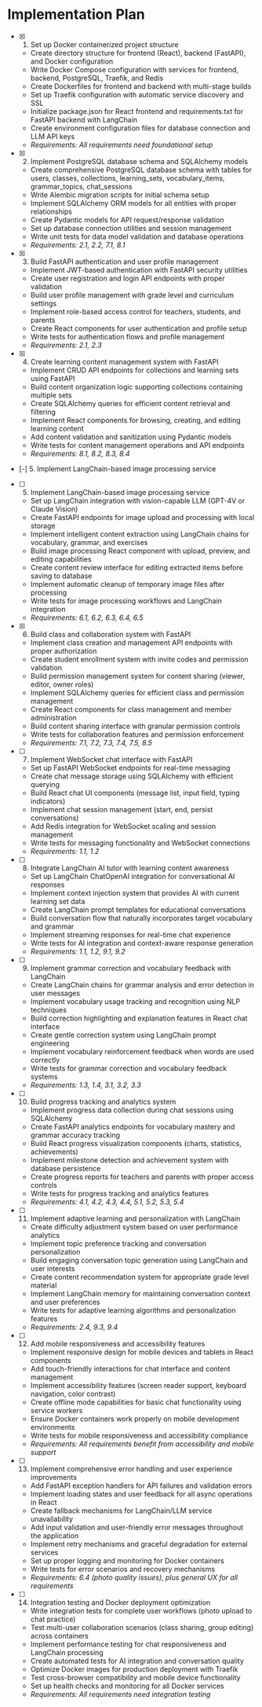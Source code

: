 # Implementation Plan

- [x] 1. Set up Docker containerized project structure





  - Create directory structure for frontend (React), backend (FastAPI), and Docker configuration
  - Write Docker Compose configuration with services for frontend, backend, PostgreSQL, Traefik, and Redis
  - Create Dockerfiles for frontend and backend with multi-stage builds
  - Set up Traefik configuration with automatic service discovery and SSL
  - Initialize package.json for React frontend and requirements.txt for FastAPI backend with LangChain
  - Create environment configuration files for database connection and LLM API keys
  - _Requirements: All requirements need foundational setup_

- [x] 2. Implement PostgreSQL database schema and SQLAlchemy models




  - Create comprehensive PostgreSQL database schema with tables for users, classes, collections, learning_sets, vocabulary_items, grammar_topics, chat_sessions
  - Write Alembic migration scripts for initial schema setup
  - Implement SQLAlchemy ORM models for all entities with proper relationships
  - Create Pydantic models for API request/response validation
  - Set up database connection utilities and session management
  - Write unit tests for data model validation and database operations
  - _Requirements: 2.1, 2.2, 7.1, 8.1_

- [x] 3. Build FastAPI authentication and user profile management



  - Implement JWT-based authentication with FastAPI security utilities
  - Create user registration and login API endpoints with proper validation
  - Build user profile management with grade level and curriculum settings
  - Implement role-based access control for teachers, students, and parents
  - Create React components for user authentication and profile setup
  - Write tests for authentication flows and profile management
  - _Requirements: 2.1, 2.3_

- [x] 4. Create learning content management system with FastAPI







  - Implement CRUD API endpoints for collections and learning sets using FastAPI
  - Build content organization logic supporting collections containing multiple sets
  - Create SQLAlchemy queries for efficient content retrieval and filtering
  - Implement React components for browsing, creating, and editing learning content
  - Add content validation and sanitization using Pydantic models
  - Write tests for content management operations and API endpoints
  - _Requirements: 8.1, 8.2, 8.3, 8.4_
- [-] 5. Implement LangChain-based image processing service


- [ ] 5. Implement LangChain-based image processing service

  - Set up LangChain integration with vision-capable LLM (GPT-4V or Claude Vision)
  - Create FastAPI endpoints for image upload and processing with local storage
  - Implement intelligent content extraction using LangChain chains for vocabulary, grammar, and exercises
  - Build image processing React component with upload, preview, and editing capabilities
  - Create content review interface for editing extracted items before saving to database
  - Implement automatic cleanup of temporary image files after processing
  - Write tests for image processing workflows and LangChain integration
  - _Requirements: 6.1, 6.2, 6.3, 6.4, 6.5_

- [x] 6. Build class and collaboration system with FastAPI








  - Implement class creation and management API endpoints with proper authorization
  - Create student enrollment system with invite codes and permission validation
  - Build permission management system for content sharing (viewer, editor, owner roles)
  - Implement SQLAlchemy queries for efficient class and permission management
  - Create React components for class management and member administration
  - Build content sharing interface with granular permission controls
  - Write tests for collaboration features and permission enforcement
  - _Requirements: 7.1, 7.2, 7.3, 7.4, 7.5, 8.5_

- [ ] 7. Implement WebSocket chat interface with FastAPI
  - Set up FastAPI WebSocket endpoints for real-time messaging
  - Create chat message storage using SQLAlchemy with efficient querying
  - Build React chat UI components (message list, input field, typing indicators)
  - Implement chat session management (start, end, persist conversations)
  - Add Redis integration for WebSocket scaling and session management
  - Write tests for messaging functionality and WebSocket connections
  - _Requirements: 1.1, 1.2_

- [ ] 8. Integrate LangChain AI tutor with learning content awareness
  - Set up LangChain ChatOpenAI integration for conversational AI responses
  - Implement context injection system that provides AI with current learning set data
  - Create LangChain prompt templates for educational conversations
  - Build conversation flow that naturally incorporates target vocabulary and grammar
  - Implement streaming responses for real-time chat experience
  - Write tests for AI integration and context-aware response generation
  - _Requirements: 1.1, 1.2, 9.1, 9.2_

- [ ] 9. Implement grammar correction and vocabulary feedback with LangChain
  - Create LangChain chains for grammar analysis and error detection in user messages
  - Implement vocabulary usage tracking and recognition using NLP techniques
  - Build correction highlighting and explanation features in React chat interface
  - Create gentle correction system using LangChain prompt engineering
  - Implement vocabulary reinforcement feedback when words are used correctly
  - Write tests for grammar correction and vocabulary feedback systems
  - _Requirements: 1.3, 1.4, 3.1, 3.2, 3.3_

- [ ] 10. Build progress tracking and analytics system
  - Implement progress data collection during chat sessions using SQLAlchemy
  - Create FastAPI analytics endpoints for vocabulary mastery and grammar accuracy tracking
  - Build React progress visualization components (charts, statistics, achievements)
  - Implement milestone detection and achievement system with database persistence
  - Create progress reports for teachers and parents with proper access controls
  - Write tests for progress tracking and analytics features
  - _Requirements: 4.1, 4.2, 4.3, 4.4, 5.1, 5.2, 5.3, 5.4_

- [ ] 11. Implement adaptive learning and personalization with LangChain
  - Create difficulty adjustment system based on user performance analytics
  - Implement topic preference tracking and conversation personalization
  - Build engaging conversation topic generation using LangChain and user interests
  - Create content recommendation system for appropriate grade level material
  - Implement LangChain memory for maintaining conversation context and user preferences
  - Write tests for adaptive learning algorithms and personalization features
  - _Requirements: 2.4, 9.3, 9.4_

- [ ] 12. Add mobile responsiveness and accessibility features
  - Implement responsive design for mobile devices and tablets in React components
  - Add touch-friendly interactions for chat interface and content management
  - Implement accessibility features (screen reader support, keyboard navigation, color contrast)
  - Create offline mode capabilities for basic chat functionality using service workers
  - Ensure Docker containers work properly on mobile development environments
  - Write tests for mobile responsiveness and accessibility compliance
  - _Requirements: All requirements benefit from accessibility and mobile support_

- [ ] 13. Implement comprehensive error handling and user experience improvements
  - Add FastAPI exception handlers for API failures and validation errors
  - Implement loading states and user feedback for all async operations in React
  - Create fallback mechanisms for LangChain/LLM service unavailability
  - Add input validation and user-friendly error messages throughout the application
  - Implement retry mechanisms and graceful degradation for external services
  - Set up proper logging and monitoring for Docker containers
  - Write tests for error scenarios and recovery mechanisms
  - _Requirements: 6.4 (photo quality issues), plus general UX for all requirements_

- [ ] 14. Integration testing and Docker deployment optimization
  - Write integration tests for complete user workflows (photo upload to chat practice)
  - Test multi-user collaboration scenarios (class sharing, group editing) across containers
  - Implement performance testing for chat responsiveness and LangChain processing
  - Create automated tests for AI integration and conversation quality
  - Optimize Docker images for production deployment with Traefik
  - Test cross-browser compatibility and mobile device functionality
  - Set up health checks and monitoring for all Docker services
  - _Requirements: All requirements need integration testing_